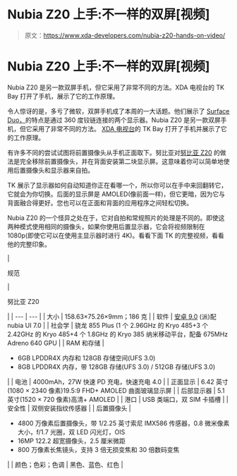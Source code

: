 # Nubia Z20 上手:不一样的双屏[视频]

> 原文：<https://www.xda-developers.com/nubia-z20-hands-on-video/>

# Nubia Z20 上手:不一样的双屏[视频]

Nubia Z20 是另一款双屏手机，但它采用了非常不同的方法。XDA 电视台的 TK Bay 打开了手机，展示了它的工作原理。

令人惊讶的是，多亏了微软，双屏手机成了本周的一大话题。他们展示了 [Surface Duo，](https://www.xda-developers.com/microsoft-surface-duo-suface-neo-surface-pro-7-surface-laptop-3/)的特点是通过 360 度铰链连接的两个显示器。Nubia Z20 是另一款双屏手机，但它采用了非常不同的方法。 [XDA 电视台](https://youtu.be/imUz_3hl57A)的 TK Bay 打开了手机并展示了它的工作原理。

有许多不同的尝试试图将前置摄像头从手机正面取下。努比亚对[努比亚 Z20](https://www.xda-developers.com/nubia-z20-dual-displays-snapdragon-855-plus/) 的做法是完全移除前置摄像头，并在背面安装第二块显示屏。这意味着你可以简单地使用后置摄像头和显示器来自拍。

TK 展示了显示器如何自动知道你正在看哪一个，所以你可以在手中来回翻转它，它就会为你切换。后面的显示屏是 AMOLED(像前面一样)，但它更暗，因为它与背面融合得更好。您也可以在正面和背面的应用程序之间轻松切换。

Nubia Z20 的一个怪异之处在于，它对自拍和常规照片的处理是不同的。即使这两种模式使用相同的摄像头，如果你使用后置显示器，它会将视频限制在 1080p(即使它可以在使用主显示器时进行 4K)。看看下面 TK 的完整视频，看看他的完整印象。

| 

规范

 | 

努比亚 Z20

 |
| --- | --- |
| 大小 | 158.63×75.26×9mm；186 克 |
| 软件 | [安卓 9.0](https://www.xda-developers.com/tag/androidpie/) (派)配 nubia UI 7.0 |
| 社会学 | 骁龙 855 Plus (1 个 2.96GHz 的 Kryo 485+3 个 2.42GHz 的 Kryo 485+4 个 1.8GHz 的 Kryo 385 纳米移动平台，配备 675MHz Adreno 640 GPU |
| RAM 和存储 | 

*   6GB LPDDR4X 内存和 128GB 存储空间(UFS 3.0)
*   8GB LPDDR4X 内存，带 128GB 存储(UFS 3.0) / 512GB 存储(UFS 3.0)

 |
| 电池 | 4000mAh，27W 快速 PD 充电，快速充电 4.0 |
| 正面显示 | 6.42 英寸(1080 × 2340 像素)19.5:9 FHD+ AMOLED 曲面玻璃显示屏 |
| 后部显示器 | 5.1 英寸(1520 × 720 像素)高清+ AMOLED |
| 港口 | USB 类端口，双 SIM 卡插槽 |
| 安全性 | 双侧安装指纹传感器 |
| 后置摄像头 | 

*   4800 万像素后置摄像头，带 1/2.25 英寸索尼 IMX586 传感器，0.8 微米像素大小，f/1.7 光圈，双 LED 闪光灯，OIS
*   16MP 122.2 超宽摄像头，2.5 厘米微距
*   800 万像素长焦镜头，支持 3 倍无损变焦和 30 倍数码变焦

 |
| 颜色；色彩；色调 | 黑色、蓝色、红色 |